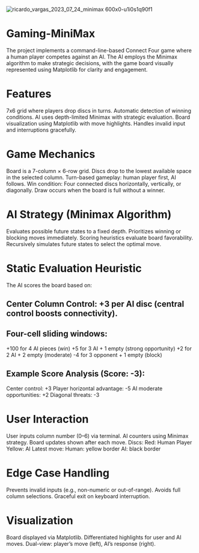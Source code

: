 ![ricardo_vargas_2023_07_24_minimax 600x0-u1i0s1q90f1](https://github.com/user-attachments/assets/cea20b2d-55b4-4097-869e-5262c919b1fd)

# Gaming-MiniMax
The project implements a command-line-based Connect Four game where a human player competes against an AI. The AI employs the Minimax algorithm to make strategic decisions, with the game board visually represented using Matplotlib for clarity and engagement.

# Features
7x6 grid where players drop discs in turns.
Automatic detection of winning conditions.
AI uses depth-limited Minimax with strategic evaluation.
Board visualization using Matplotlib with move highlights.
Handles invalid input and interruptions gracefully.

# Game Mechanics
Board is a 7-column × 6-row grid.
Discs drop to the lowest available space in the selected column.
Turn-based gameplay: human player first, AI follows.
Win condition: Four connected discs horizontally, vertically, or diagonally.
Draw occurs when the board is full without a winner.

# AI Strategy (Minimax Algorithm)
Evaluates possible future states to a fixed depth.
Prioritizes winning or blocking moves immediately.
Scoring heuristics evaluate board favorability.
Recursively simulates future states to select the optimal move.

# Static Evaluation Heuristic
The AI scores the board based on:
## Center Column Control: +3 per AI disc (central control boosts connectivity).
## Four-cell sliding windows:
+100 for 4 AI pieces (win)
+5 for 3 AI + 1 empty (strong opportunity)
+2 for 2 AI + 2 empty (moderate)
-4 for 3 opponent + 1 empty (block)
## Example Score Analysis (Score: -3):
Center control: +3
Player horizontal advantage: -5
AI moderate opportunities: +2
Diagonal threats: -3

# User Interaction
User inputs column number (0–6) via terminal.
AI counters using Minimax strategy.
Board updates shown after each move.
Discs:
    Red: Human Player
    Yellow: AI
Latest move:
    Human: yellow border
    AI: black border

# Edge Case Handling
Prevents invalid inputs (e.g., non-numeric or out-of-range).
Avoids full column selections.
Graceful exit on keyboard interruption.

# Visualization
Board displayed via Matplotlib.
Differentiated highlights for user and AI moves.
Dual-view: player’s move (left), AI’s response (right).
